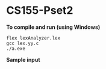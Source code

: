 # CS155-Pset2

**To compile and run (using Windows)**
```
flex lexAnalyzer.lex
gcc lex.yy.c
./a.exe
```

**Sample input**